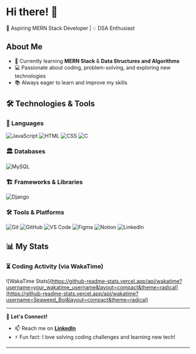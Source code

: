 # Hi there! 👋

🚀 Aspiring MERN Stack Developer | 💡 DSA Enthusiast

## About Me
- 🌱 Currently learning **MERN Stack** & **Data Structures and Algorithms**
- 💻 Passionate about coding, problem-solving, and exploring new technologies
- 📚 Always eager to learn and improve my skills

## 🛠️ Technologies & Tools

### 🚀 Languages
![JavaScript](https://img.shields.io/badge/Code-JavaScript-yellow?style=flat&logo=javascript)
![HTML](https://img.shields.io/badge/Markup-HTML-orange?style=flat&logo=html5)
![CSS](https://img.shields.io/badge/Styling-CSS-blue?style=flat&logo=css3)
![C](https://img.shields.io/badge/Language-C-blue?style=flat&logo=c)

### 🏛️ Databases
![MySQL](https://img.shields.io/badge/Database-MySQL-blue?style=flat&logo=mysql)

### 🏗️ Frameworks & Libraries
![Django](https://img.shields.io/badge/Framework-Django-green?style=flat&logo=django)

### 🛠️ Tools & Platforms
![Git](https://img.shields.io/badge/Version%20Control-Git-orange?style=flat&logo=git)
![GitHub](https://img.shields.io/badge/Platform-GitHub-black?style=flat&logo=github)
![VS Code](https://img.shields.io/badge/Editor-VS%20Code-blue?style=flat&logo=visual-studio-code)
![Figma](https://img.shields.io/badge/Design-Figma-purple?style=flat&logo=figma)
![Notion](https://img.shields.io/badge/Productivity-Notion-lightgrey?style=flat&logo=notion)
![LinkedIn](https://img.shields.io/badge/Networking-LinkedIn-blue?style=flat&logo=linkedin)

## 📊 My Stats

### ⏳ Coding Activity (via WakaTime)
![WakaTime Stats](https://github-readme-stats.vercel.app/api/wakatime?username=your_wakatime_username&layout=compact&theme=radical](https://github-readme-stats.vercel.app/api/wakatime?username=Seaweed_Boi&layout=compact&theme=radical)

---

💬 **Let's Connect!** 
- 📫 Reach me on **[LinkedIn](www.linkedin.com/in/harsh-pandya-pes)**
- ⚡ Fun fact: I love solving coding challenges and learning new tech!

---
